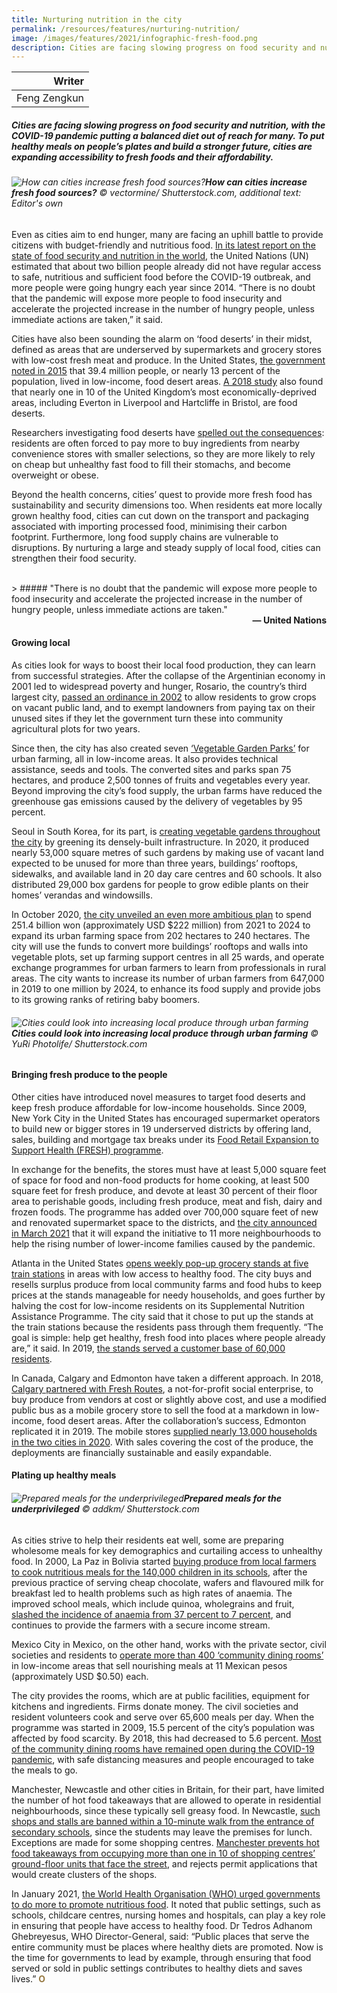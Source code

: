 ```yaml
---
title: Nurturing nutrition in the city
permalink: /resources/features/nurturing-nutrition/
image: /images/features/2021/infographic-fresh-food.png
description: Cities are facing slowing progress on food security and nutrition, with the COVID-19 pandemic putting a balanced diet out of reach for many. To put healthy meals on people’s plates and build a stronger future, cities are expanding accessibility to fresh foods and their affordability.
---
```


| Writer |
|---:|
| Feng Zengkun |

##### Cities are facing slowing progress on food security and nutrition, with the COVID-19 pandemic putting a balanced diet out of reach for many. To put healthy meals on people’s plates and build a stronger future, cities are expanding accessibility to fresh foods and their affordability.

###### ![How can cities increase fresh food sources?](/images/features/2021/infographic-fresh-food.png/)**How can cities increase fresh food sources?** © vectormine/ Shutterstock.com, additional text: Editor's own

Even as cities aim to end hunger, many are facing an uphill battle to provide citizens with budget-friendly and nutritious food. [In its latest report on the state of food security and nutrition in the world](http://www.fao.org/publications/sofi/2020/en/), the United Nations (UN) estimated that about two billion people already did not have regular access to safe, nutritious and sufficient food before the COVID-19 outbreak, and more people were going hungry each year since 2014. “There is no doubt that the pandemic will expose more people to food insecurity and accelerate the projected increase in the number of hungry people, unless immediate actions are taken,” it said. 

Cities have also been sounding the alarm on ‘food deserts’ in their midst, defined as areas that are underserved by supermarkets and grocery stores with low-cost fresh meat and produce. In the United States, [the government noted in 2015](https://www.ers.usda.gov/data-products/food-access-research-atlas/state-level-estimates-of-low-income-and-low-access-populations/) that 39.4 million people, or nearly 13 percent of the population, lived in low-income, food desert areas. [A 2018 study](https://www.theguardian.com/society/2018/oct/12/more-than-a-million-uk-residents-live-in-food-deserts-says-study) also found that nearly one in 10 of the United Kingdom’s most economically-deprived areas, including Everton in Liverpool and Hartcliffe in Bristol, are food deserts. 

Researchers investigating food deserts have [spelled out the consequences](https://www.mdpi.com/1660-4601/14/11/1290): residents are often forced to pay more to buy ingredients from nearby convenience stores with smaller selections, so they are more likely to rely on cheap but unhealthy fast food to fill their stomachs, and become overweight or obese. 

Beyond the health concerns, cities’ quest to provide more fresh food has sustainability and security dimensions too. When residents eat more locally grown healthy food, cities can cut down on the transport and packaging associated with importing processed food, minimising their carbon footprint. Furthermore, long food supply chains are vulnerable to disruptions. By nurturing a large and steady supply of local food, cities can strengthen their food security.

<br>
> ##### "There is no doubt that the pandemic will expose more people to food insecurity and accelerate the projected increase in the number of hungry people, unless immediate actions are taken."
<div align="right"><b>— United Nations</b></div>

#### **Growing local**

As cities look for ways to boost their local food production, they can learn from successful strategies. After the collapse of the Argentinian economy in 2001 led to widespread poverty and hunger, Rosario, the country’s third largest city, [passed an ordinance in 2002](https://www.gainhealth.org/resources/reports-and-publications/menu-actions-shape-urban-food-environments-improved-nutrition) to allow residents to grow crops on vacant public land, and to exempt landowners from paying tax on their unused sites if they let the government turn these into community agricultural plots for two years. 

Since then, the city has also created seven [‘Vegetable Garden Parks’](https://prizeforcities.org/project/sustainable-food-production-rosario) for urban farming, all in low-income areas. It also provides technical assistance, seeds and tools. The converted sites and parks span 75 hectares, and produce 2,500 tonnes of fruits and vegetables every year. Beyond improving the city’s food supply, the urban farms have reduced the greenhouse gas emissions caused by the delivery of vegetables by 95 percent. 

Seoul in South Korea, for its part, is [creating vegetable gardens throughout the city](http://english.seoul.go.kr/seoul-creates-264-urban-vegetable-gardens/) by greening its densely-built infrastructure. In 2020, it produced nearly 53,000 square metres of such gardens by making use of vacant land expected to be unused for more than three years, buildings’ rooftops, sidewalks, and available land in 20 day care centres and 60 schools. It also distributed 29,000 box gardens for people to grow edible plants on their homes’ verandas and windowsills. 

In October 2020, [the city unveiled an even more ambitious plan](https://en.yna.co.kr/view/AEN20200923004300315) to spend 251.4 billion won (approximately USD $222 million) from 2021 to 2024 to expand its urban farming space from 202 hectares to 240 hectares. The city will use the funds to convert more buildings’ rooftops and walls into vegetable plots, set up farming support centres in all 25 wards, and operate exchange programmes for urban farmers to learn from professionals in rural areas. The city wants to increase its number of urban farmers from 647,000 in 2019 to one million by 2024, to enhance its food supply and provide jobs to its growing ranks of retiring baby boomers.

###### ![Cities could look into increasing local produce through urban farming](/images/features/2021/rooftop-farming.jpg/)**Cities could look into increasing local produce through urban farming** © YuRi Photolife/ Shutterstock.com

#### **Bringing fresh produce to the people**

Other cities have introduced novel measures to target food deserts and keep fresh produce affordable for low-income households. Since 2009, New York City in the United States has encouraged supermarket operators to build new or bigger stores in 19 underserved districts by offering land, sales, building and mortgage tax breaks under its [Food Retail Expansion to Support Health (FRESH) programme](https://edc.nyc/program/food-retail-expansion-support-health-fresh). 

In exchange for the benefits, the stores must have at least 5,000 square feet of space for food and non-food products for home cooking, at least 500 square feet for fresh produce, and devote at least 30 percent of their floor area to perishable goods, including fresh produce, meat and fish, dairy and frozen foods. The programme has added over 700,000 square feet of new and renovated supermarket space to the districts, and [the city announced in March 2021](https://council.nyc.gov/press/2021/03/15/2075/) that it will expand the initiative to 11 more neighbourhoods to help the rising number of lower-income families caused by the pandemic. 

Atlanta in the United States [opens weekly pop-up grocery stands at five train stations](https://www.itsmarta.com/marta-market.aspx) in areas with low access to healthy food. The city buys and resells surplus produce from local community farms and food hubs to keep prices at the stands manageable for needy households, and goes further by halving the cost for low-income residents on its Supplemental Nutrition Assistance Programme. The city said that it chose to put up the stands at the train stations because the residents pass through them frequently. “The goal is simple: help get healthy, fresh food into places where people already are,” it said. In 2019, [the stands served a customer base of 60,000 residents](https://www.politico.com/news/magazine/2020/01/23/atlanta-pop-up-markets-health-food-policy-100525). 

In Canada, Calgary and Edmonton have taken a different approach. In 2018, [Calgary partnered with Fresh Routes](https://www.ctvnews.ca/lifestyle/mobile-grocery-stores-provides-access-to-affordable-nutritious-food-in-alberta-cities-1.4664466), a not-for-profit social enterprise, to buy produce from vendors at cost or slightly above cost, and use a modified public bus as a mobile grocery store to sell the food at a markdown in low-income, food desert areas. After the collaboration’s success, Edmonton replicated it in 2019. The mobile stores [supplied nearly 13,000 households in the two cities in 2020](https://drive.google.com/file/d/1Th04GgEcYSihlBw4J-QI3edXC-2jh6CY/view). With sales covering the cost of the produce, the deployments are financially sustainable and easily expandable. 

#### **Plating up healthy meals**

###### ![Prepared meals for the underprivileged](/images/features/2021/food-kitchen.jpg/)**Prepared meals for the underprivileged** © addkm/ Shutterstock.com

As cities strive to help their residents eat well, some are preparing wholesome meals for key demographics and curtailing access to unhealthy food. In 2000, La Paz in Bolivia started [buying produce from local farmers to cook nutritious meals for the 140,000 children in its schools](http://www.ipsnews.net/2015/03/bolivias-school-meals-all-about-good-habits-and-eating-local/), after the previous practice of serving cheap chocolate, wafers and flavoured milk for breakfast led to health problems such as high rates of anaemia. The improved school meals, which include quinoa, wholegrains and fruit, [slashed the incidence of anaemia from 37 percent to 7 percent](https://www.milanurbanfoodpolicypact.org/wp-content/uploads/2020/12/SDN-La-Paz_2019.pdf), and continues to provide the farmers with a secure income stream.

Mexico City in Mexico, on the other hand, works with the private sector, civil societies and residents to [operate more than 400 ‘community dining rooms’](http://www.fao.org/3/ca0648en/CA0648EN.pdf) in low-income areas that sell nourishing meals at 11 Mexican pesos (approximately USD $0.50) each. 

The city provides the rooms, which are at public facilities, equipment for kitchens and ingredients. Firms donate money. The civil societies and resident volunteers cook and serve over 65,600 meals per day. When the programme was started in 2009, 15.5 percent of the city’s population was affected by food scarcity. By 2018, this had decreased to 5.6 percent. [Most of the community dining rooms have remained open during the COVID-19 pandemic](https://by36ugkhf2tioqem2qbutu47mi-ac4c6men2g7xr2a-eluniversal-com-mx.translate.goog/metropoli/cdmx/ante-contingencia-seguiran-abiertos-comedores-comunitarios-en-la-cdmx), with safe distancing measures and people encouraged to take the meals to go.

Manchester, Newcastle and other cities in Britain, for their part, have limited the number of hot food takeaways that are allowed to operate in residential neighbourhoods, since these typically sell greasy food. In Newcastle, [such shops and stalls are banned within a 10-minute walk from the entrance of secondary schools](https://www.newcastle.gov.uk/sites/default/files/2019-01/hot_food_takeaway_spd_-_october_2016_-_final_0.pdf), since the students may leave the premises for lunch. Exceptions are made for some shopping centres. [Manchester prevents hot food takeaways from occupying more than one in 10 of shopping centres’ ground-floor units that face the street](https://www.manchester.gov.uk/download/downloads/id/24787/hot_food_takeaway_supplementary_planning_document.pdf), and rejects permit applications that would create clusters of the shops. 

In January 2021, [the World Health Organisation (WHO) urged governments to do more to promote nutritious food](https://www.who.int/news/item/12-01-2021-who-urges-governments-to-promote-healthy-food-in-public-facilities). It noted that public settings, such as schools, childcare centres, nursing homes and hospitals, can play a key role in ensuring that people have access to healthy food. Dr Tedros Adhanom Ghebreyesus, WHO Director-General, said: “Public places that serve the entire community must be places where healthy diets are promoted. Now is the time for governments to lead by example, through ensuring that food served or sold in public settings contributes to healthy diets and saves lives.” **<font color="#967942">O</font>**
